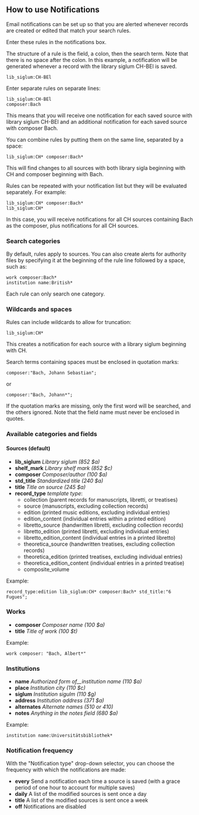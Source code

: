 ## How to use Notifications

Email notifications can be set up so that you are alerted whenever records are created or edited that match your search rules.

Enter these rules in the notifications box.

The structure of a rule is the field, a colon, then the search term. Note that there is no space after the colon. In this example, a notification will be generated whenever a record with the library siglum CH-BEl is saved.

```
lib_siglum:CH-BEl
```

Enter separate rules on separate lines:

```
lib_siglum:CH-BEl
composer:Bach
```

This means that you will receive one notification for each saved source with library siglum CH-BEl and an additional notification for each saved source with composer Bach.

You can combine rules by putting them on the same line, separated by a space:

```
lib_siglum:CH* composer:Bach*
```

This will find changes to all sources with both library sigla beginning with CH and composer beginning with Bach.

Rules can be repeated with your notification list but they will be evaluated separately. For example:

```
lib_siglum:CH* composer:Bach*
lib_siglum:CH*
```

In this case, you will receive notifications for all CH sources containing Bach as the composer, plus notifications for all CH sources.

### Search categories

By default, rules apply to sources. You can also create alerts for authority files by specifying it at the beginning of the rule line followed by a space, such as:

```
work composer:Bach*
institution name:British*
```

Each rule can only search one category.

### Wildcards and spaces

Rules can include wildcards to allow for truncation:

```
lib_siglum:CH*
```

This creates a notification for each source with a library siglum beginning with CH.

Search terms containing spaces must be enclosed in quotation marks:

```
composer:"Bach, Johann Sebastian";
```

or

```
composer:"Bach, Johann*";
```

If the quotation marks are missing, only the first word will be searched, and the others ignored. Note that the field name must never be enclosed in quotes.

### Available categories and fields

#### Sources (default)

* **lib\_siglum** _Library siglum (852 $a)_
* **shelf\_mark** _Library shelf mark (852 $c)_
* **composer** _Composer/author (100 $a)_
* **std\_title** _Standardized title (240 $a)_
* **title** _Title on source (245 $a)_
* **record\_type** _template type_:
    * collection (parent records for manuscripts, libretti, or treatises)
    * source (manuscripts, excluding collection records)
    * edition (printed music editions, excluding individual entries)
    * edition\_content (individual entries within a printed edition)
    * libretto\_source (handwritten libretti, excluding collection records)
    * libretto\_edition (printed libretti, excluding individual entries)
    * libretto\_edition\_content (individual entries in a printed libretto)
    * theoretica\_source (handwritten treatises, excluding collection records)
    * theoretica\_edition (printed treatises, excluding individual entries) 
    * theoretica\_edition\_content (individual entries in a printed treatise)
    * composite\_volume

Example:

```
record_type:edition lib_siglum:CH* composer:Bach* std_title:"6 Fugues";
```

### Works

- **composer** _Composer name (100 $a)_
- **title** _Title of work (100 $t)_

Example:

```
work composer: "Bach, Albert*"
```

### Institutions

- **name** _Authorized form of__institution name (110 $a)_
- **place** _Institution city (110 $c)_
- **siglum** _Institution sigulm (110 $g)_
- **address** _Institution address (371 $a)_
- **alternates** _Alternate names (510 or 410)_
- **notes** _Anything in the notes field (680 $a)_

Example:

```
institution name:Universitätsbibliothek*
```

### Notification frequency

With the &quot;Notification type&quot; drop-down selector, you can choose the frequency with which the notifications are made:

- **every** Send a notification each time a source is saved (with a grace period of one hour to account for multiple saves)
- **daily** A list of the modified sources is sent once a day
- **title** A list of the modified sources is sent once a week
- **off** Notifications are disabled